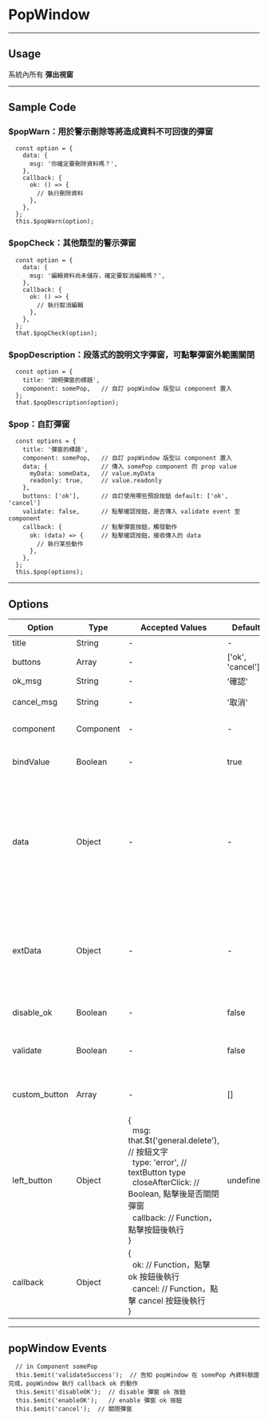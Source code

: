 # PopWindow
----------------

## Usage
系統內所有 **彈出視窗**

---
## Sample Code

### $popWarn：用於警示刪除等將造成資料不可回復的彈窗
```
  const option = {
    data: {
      msg: '你確定要刪除資料嗎？',
    },
    callback: {
      ok: () => {
        // 執行刪除資料
      },
    },
  };
  this.$popWarn(option);
```
### $popCheck：其他類型的警示彈窗
```
  const option = {
    data: {
      msg: '編輯資料尚未儲存，確定要取消編輯嗎？',
    },
    callback: {
      ok: () => {
        // 執行取消編輯
      },
    },
  };
  that.$popCheck(option);
```

### $popDescription：段落式的說明文字彈窗，可點擊彈窗外範圍關閉
```
  const option = {
    title: '說明彈窗的標題',
    component: somePop,   // 自訂 popWindow 版型以 component 置入
  };
  that.$popDescription(option);
```

### $pop：自訂彈窗
```
  const options = {
    title: '彈窗的標題',
    component: somePop,   // 自訂 popWindow 版型以 component 置入
    data: {               // 傳入 somePop component 的 prop value
      myData: someData,   // value.myData        
      readonly: true,     // value.readonly
    },
    buttons: ['ok'],      // 自訂使用哪些預設按鈕 default: ['ok', 'cancel']
    validate: false,      // 點擊確認按鈕，是否傳入 validate event 至 component
    callback: {           // 點擊彈窗按鈕，觸發動作
      ok: (data) => {     // 點擊確認按鈕，接收傳入的 data
        // 執行某些動作
      },
    },
  };
  this.$pop(options);
```

---
## Options

| Option | Type | Accepted Values | Default | 說明 |
|---|---|---|---|---|
| title | String | - | - | 彈窗標題
| buttons | Array | - | ['ok', 'cancel'] | 預設彈窗按鈕配置
| ok_msg | String | - | '確認' | ok 按鈕顯示文字
| cancel_msg | String | - | '取消' | cancel 按鈕顯示文字
| component | Component | - | - | 自訂彈窗內容，以component置入
| bindValue | Boolean | - | true | 傳入 component 的 data 是否以 v-model 傳入
| data | Object | - | - | 傳入綁定 component 的 prop<br>如果 bindValue=true：在 prop value取得<br>如果bindValue=false：在 prop origData取得
| extData | Object | - | - | 傳入綁定 component 的 prop<br> 在 prop extData 取得<br><font color=red>Duplicated，盡量使用上方的 data 來傳值</font>
| disable_ok | Boolean | - | false | ok 按鈕是否預設為不可點擊
| validate | Boolean | - | false | 點擊 ok 按鈕後，傳入 'validate' 事件至綁定的 component
| custom_button | Array | - | [] | 自訂按鈕，按鈕位置在彈窗右下角預設按鈕的左邊
| left_button | Object | {<br>&nbsp;&nbsp;msg: that.$t('general.delete'), // 按鈕文字<br>&nbsp;&nbsp;type: 'error',   // textButton type<br>&nbsp;&nbsp;closeAfterClick: // Boolean, 點擊後是否關閉彈窗<br>&nbsp;&nbsp;callback: // Function，點擊按鈕後執行<br>} | undefined | 自訂按鈕，按鈕位置在彈窗左下角
| callback | Object | {<br>&nbsp;&nbsp;ok: // Function，點擊 ok 按鈕後執行<br>&nbsp;&nbsp;cancel: // Function，點擊 cancel 按鈕後執行<br>}


---
## popWindow Events

```
  // in Component somePop
  this.$emit('validateSuccess');  // 告知 popWindow 在 somePop 內資料驗證完成，popWindow 執行 callback ok 的動作
  this.$emit('disableOK');  // disable 彈窗 ok 按鈕
  this.$emit('enableOK');   // enable 彈窗 ok 按鈕
  this.$emit('cancel');  // 關閉彈窗
```